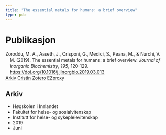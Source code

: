 ```yaml
---
title: "The essential metals for humans: a brief overview"
type: pub
---
```

<h1>Publikasjon</h1>
<article id="csl-bib-container-KS98KAM8" class="csl-bib-container">
  <div class="csl-bib-body" style="line-height: 1.35; padding-left: 1em; text-indent:-1em;">
  <div class="csl-entry">Zoroddu, M. A., Aaseth, J., Crisponi, G., Medici, S., Peana, M., &amp; Nurchi, V. M. (2019). The essential metals for humans: a brief overview. <i>Journal of Inorganic Biochemistry</i>, <i>195</i>, 120&#x2013;129. <a href="https://doi.org/10.1016/j.jinorgbio.2019.03.013">https://doi.org/10.1016/j.jinorgbio.2019.03.013</a></div>
</div>
  <div class="csl-bib-buttons">
    <a href="#taxonomy-article-KS98KAM8" class="csl-bib-button">Arkiv</a>
    <a href="https://app.cristin.no/results/show.jsf?id=1703170" alt="Cristin URL" class="csl-bib-button">Cristin</a>
    <a href="http://zotero.org/groups/5022929/items/KS98KAM8" alt="Zotero URL" class="csl-bib-button">Zotero</a>
    <a href="http://ezproxy.inn.no/login?url=https://doi.org/10.1016/j.jinorgbio.2019.03.013" class="csl-bib-button">EZproxy</a>
  </div>
  <div id="csl-bib-meta-container-KS98KAM8"></div>
</article>
<div id="csl-bib-meta-KS98KAM8" class="csl-bib-meta">
  <article id="taxonomy-article-KS98KAM8" class="taxonomy-article">
    <h1>Arkiv</h1>
    <ul>
      <li>Høgskolen i Innlandet</li>
      <li>Fakultet for helse- og sosialvitenskap</li>
      <li>Institutt for helse- og sykepleievitenskap</li>
      <li>2019</li>
      <li>Juni</li>
    </ul>
  </article>
</div>
